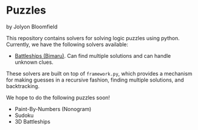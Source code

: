 Puzzles
=======

by Jolyon Bloomfield

This repository contains solvers for solving logic puzzles using python. Currently, we have the following solvers available:

* [Battleships (Bimaru)](battleships/README.md). Can find multiple solutions and can handle unknown clues.

These solvers are built on top of `framework.py`, which provides a mechanism for making guesses in a recursive fashion, finding multiple solutions, and backtracking.

We hope to do the following puzzles soon!

* Paint-By-Numbers (Nonogram)
* Sudoku
* 3D Battleships
